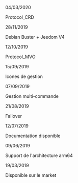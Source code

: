 04/03/2020

Protocol_CRD

28/11/2019

Debian Buster + Jeedom V4

12/10/2019

Protocol_MVO

15/09/2019

Icones de gestion

07/09/2019

Gestion multi-commande

21/08/2019

Failover

12/07/2019

Documentation disponible

09/06/2019

Support de l'architecture arm64

19/03/2019

Disponible sur le market
